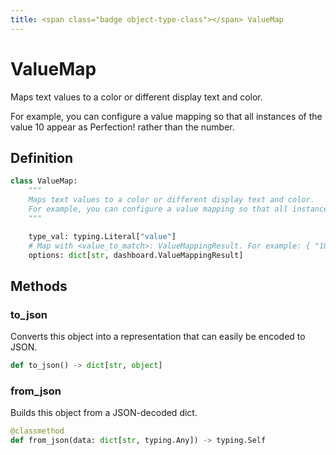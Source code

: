 ```yaml
---
title: <span class="badge object-type-class"></span> ValueMap
---
```

# <span class="badge object-type-class"></span> ValueMap

Maps text values to a color or different display text and color.

For example, you can configure a value mapping so that all instances of the value 10 appear as Perfection! rather than the number.

## Definition

```python
class ValueMap:
    """
    Maps text values to a color or different display text and color.
    For example, you can configure a value mapping so that all instances of the value 10 appear as Perfection! rather than the number.
    """

    type_val: typing.Literal["value"]
    # Map with <value_to_match>: ValueMappingResult. For example: { "10": { text: "Perfection!", color: "green" } }
    options: dict[str, dashboard.ValueMappingResult]
```
## Methods

### <span class="badge object-method"></span> to_json

Converts this object into a representation that can easily be encoded to JSON.

```python
def to_json() -> dict[str, object]
```

### <span class="badge object-method"></span> from_json

Builds this object from a JSON-decoded dict.

```python
@classmethod
def from_json(data: dict[str, typing.Any]) -> typing.Self
```

